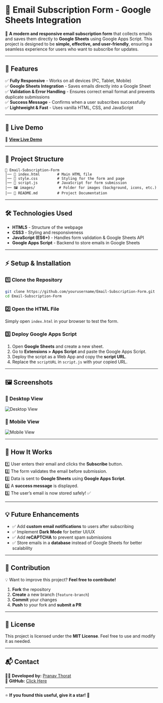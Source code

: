 # 📩 Email Subscription Form - Google Sheets Integration

🚀 **A modern and responsive email subscription form** that collects emails and saves them directly to **Google Sheets** using Google Apps Script. This project is designed to be **simple, effective, and user-friendly**, ensuring a seamless experience for users who want to subscribe for updates.


---

## 🌟 Features

✅ **Fully Responsive** - Works on all devices (PC, Tablet, Mobile)  
✅ **Google Sheets Integration** - Saves emails directly into a Google Sheet  
✅ **Validation & Error Handling** - Ensures correct email format and prevents duplicate submissions  
✅ **Success Message** - Confirms when a user subscribes successfully  
✅ **Lightweight & Fast** - Uses vanilla HTML, CSS, and JavaScript  

---

## 🚀 Live Demo  

🔗 **[View Live Demo](https://your-live-demo-link.com)**  

---

## 📂 Project Structure

```
📁 Email-Subscription-Form
│── 📄 index.html        # Main HTML file
│── 🎨 style.css         # Styling for the form and page
│── 📜 script.js         # JavaScript for form submission
│── 🖼️ images/           # Folder for images (background, icons, etc.)
│── 📑 README.md         # Project Documentation
```

---

## 🛠️ Technologies Used

- **HTML5** - Structure of the webpage  
- **CSS3** - Styling and responsiveness  
- **JavaScript (ES6+)** - Handles form validation & Google Sheets API  
- **Google Apps Script** - Backend to store emails in Google Sheets  

---

## ⚡ Setup & Installation  

### 1️⃣ Clone the Repository
```sh
git clone https://github.com/yourusername/Email-Subscription-Form.git
cd Email-Subscription-Form
```

### 2️⃣ Open the HTML File
Simply open `index.html` in your browser to test the form.

### 3️⃣ Deploy Google Apps Script

1. Open **Google Sheets** and create a new sheet.  
2. Go to **Extensions > Apps Script** and paste the Google Apps Script.  
3. Deploy the script as a Web App and copy the **script URL**.  
4. Replace the `scriptURL` in `script.js` with your copied URL.

---

## 🖼️ Screenshots

### 📌 Desktop View
![Desktop View](images/desktop-preview.png)  

### 📌 Mobile View
![Mobile View](images/mobile-preview.png)  

---

## 🚀 How It Works  

1️⃣ User enters their email and clicks the **Subscribe** button.  
2️⃣ The form validates the email before submission.  
3️⃣ Data is sent to **Google Sheets** using **Google Apps Script**.  
4️⃣ A **success message** is displayed.  
5️⃣ The user’s email is now stored safely! ✅  

---

## 💡 Future Enhancements  

- ✅ Add **custom email notifications** to users after subscribing  
- ✅ Implement **Dark Mode** for better UI/UX  
- ✅ Add **reCAPTCHA** to prevent spam submissions  
- ✅ Store emails in a **database** instead of Google Sheets for better scalability  

---

## 🤝 Contribution  

💡 Want to improve this project? **Feel free to contribute!**  

1. **Fork** the repository  
2. **Create** a new branch (`feature-branch`)  
3. **Commit** your changes  
4. **Push** to your fork and **submit a PR**  

---

## 📜 License  

This project is licensed under the **MIT License**. Feel free to use and modify it as needed.  

---

## 📬 Contact  

👨‍💻 **Developed by:** [Pranav Thorat](https://www.linkedin.com/in/curiouspranavthorat/)  
🔗 **GitHub:** [Click Here](https://github.com/PranavThorat1432)  
 

---

⭐ **If you found this useful, give it a star!** 🌟

